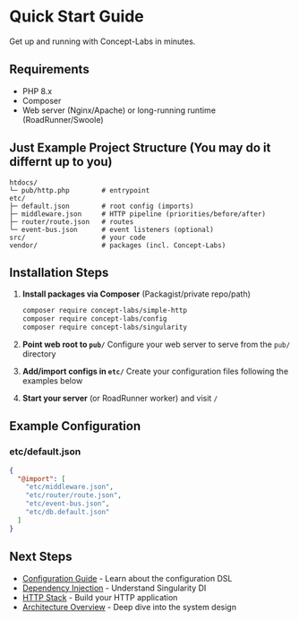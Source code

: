 # Quick Start Guide

Get up and running with Concept-Labs in minutes.

## Requirements

- PHP 8.x
- Composer
- Web server (Nginx/Apache) or long-running runtime (RoadRunner/Swoole)

## Just Example Project Structure (You may do it differnt up to you)

```
htdocs/
└─ pub/http.php        # entrypoint
etc/
├─ default.json        # root config (imports)
├─ middleware.json     # HTTP pipeline (priorities/before/after)
├─ router/route.json   # routes
└─ event-bus.json      # event listeners (optional)
src/                   # your code
vendor/                # packages (incl. Concept‑Labs)
```

## Installation Steps

1. **Install packages via Composer** (Packagist/private repo/path)
   ```bash
   composer require concept-labs/simple-http
   composer require concept-labs/config
   composer require concept-labs/singularity
   ```

2. **Point web root to `pub/`**
   Configure your web server to serve from the `pub/` directory

3. **Add/import configs in `etc/`**
   Create your configuration files following the examples below

4. **Start your server** (or RoadRunner worker) and visit `/`

## Example Configuration

### etc/default.json
```json
{
  "@import": [
    "etc/middleware.json",
    "etc/router/route.json",
    "etc/event-bus.json",
    "etc/db.default.json"
  ]
}
```

## Next Steps

- [Configuration Guide](./configuration.md) - Learn about the configuration DSL
- [Dependency Injection](./dependency-injection.md) - Understand Singularity DI
- [HTTP Stack](./http-stack.md) - Build your HTTP application
- [Architecture Overview](./architecture.md) - Deep dive into the system design
